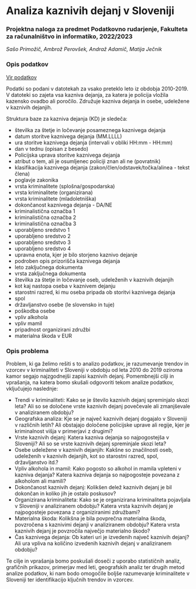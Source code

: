 # Analiza kaznivih dejanj v Sloveniji


### Projektna naloga za predmet Podatkovno rudarjenje, Fakulteta za računalništvo in informatiko, 2022/2023

*Sašo Primožič, Ambrož Perovšek, Andraž Adamič, Matija Ječnik*

### Opis podatkov

[Vir podatkov](https://podatki.gov.si/dataset/mnzpkazniva-dejanja-od-leta-2009-dalje)

Podatki so podani v datotekah za vsako preteklo leto iz obdobja 2010-2019. V datoteki so zajeta vsa kazniva dejanja, za katera je policija vložila kazensko ovadbo ali poročilo. Združuje kazniva dejanja in osebe, udeležene v kaznivih dejanjih.

Struktura baze za kazniva dejanja (KD) je sledeča:
- številka za štetje in ločevanje posameznega kaznivega dejanja
- datum storitve kaznivega dejanja (MM.LLLL)
- ura storitve kaznivega dejanja (intervali v obliki HH:mm - HH:mm)
- dan v tednu (opisan z besedo)
- Policijska uprava storitve kaznivega dejanja
- atribut o tem, ali je osumljenec policiji znan ali ne (povratnik)
- klasifikacija kaznivega dejanja (zakon/člen/odstavek/točka/alinea - tekst člena)
- poglavje zakonika
- vrsta kriminalitete (splošna/gospodarska)
- vrsta kriminalitete (organizirana)
- vrsta kriminalitete (mladoletniška)
- dokončanost kaznivega dejanja - DA/NE
- kriminalistična označba 1
- kriminalistična označba 2
- kriminalistična označba 3
- uporabljeno sredstvo 1
- uporabljeno sredstvo 2
- uporabljeno sredstvo 3
- uporabljeno sredstvo 4
- upravna enota, kjer je bilo storjeno kaznivo dejanje
- podroben opis prizorišča kaznivega dejanja
- leto zaključnega dokumenta
- vrsta zaključnega dokumenta
- številka za štetje in ločevanje oseb, udeleženih v kaznivih dejanjih
- kot kaj nastopa oseba v kaznivem dejanju
- starostni razred, ki mu oseba pripada ob storitvi kaznivega dejanja
- spol
- državljanstvo osebe (le slovensko in tuje)
- poškodba osebe
- vpliv alkohola
- vpliv mamil
- pripadnost organizirani združbi
- materialna škoda v EUR

### Opis problema

Problem, ki ga želimo rešiti s to analizo podatkov, je razumevanje trendov in vzorcev v kriminaliteti v Sloveniji v obdobju od leta 2010 do 2019 oziroma kamor segajo najzgodnejši zapisi kaznivih dejanj. Pomembnejši cilji in vprašanja, na katera bomo skušali odgovoriti tekom analize podatkov, vključujejo naslednje:

- Trendi v kriminaliteti: Kako se je število kaznivih dejanj spreminjalo skozi leta? Ali so se določene vrste kaznivih dejanj povečevale ali zmanjševale v analiziranem obdobju?
- Geografska analiza: Kje se je največ kaznivih dejanj dogajalo v Sloveniji v različnih letih? Ali obstajajo določene policijske uprave ali regije, kjer je kriminalnost višja v primerjavi z drugimi?
- Vrste kaznivih dejanj: Katera kazniva dejanja so najpogostejša v Sloveniji? Ali so se vrste kaznivih dejanj spreminjale skozi leta?
- Osebe udeležene v kaznivih dejanjih: Kakšne so značilnosti oseb, udeleženih v kaznivih dejanjih, kot so starostni razred, spol, državljanstvo itd.?
- Vpliv alkohola in mamil: Kako pogosto so alkohol in mamila vpleteni v kazniva dejanja? Katera kazniva dejanja so najpogosteje povezana z alkoholom ali mamili?
- Dokončanost kaznivih dejanj: Kolikšen delež kaznivih dejanj je bil dokončan in koliko jih je ostalo poskusov?
- Organizirana kriminaliteta: Kako se je organizirana kriminaliteta pojavljala v Sloveniji v analiziranem obdobju? Katera vrsta kaznivih dejanj je najpogosteje povezana z organiziranimi združbami?
- Materialna škoda: Kolikšna je bila povprečna materialna škoda, povzročena s kaznivimi dejanji v analiziranem obdobju? Katera vrsta kaznivih dejanj je povzročila največjo materialno škodo?
- Čas kaznivega dejanja: Ob kateri uri je izvedenih največ kaznivih dejanj? Ali ura vpliva na količino izvedenih kaznivih dejanj v analiziranem obdobju?

Te cilje in vprašanja bomo poskušali doseči z uporabo statističnih analiz, grafičnih prikazov, primerjav med leti, geografskih analiz ter drugih metod analize podatkov, ki nam bodo omogočile boljše razumevanje kriminalitete v Sloveniji ter identifikacijo ključnih trendov in vzorcev.

